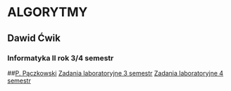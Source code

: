 # ALGORYTMY
## Dawid Ćwik
### Informatyka II rok 3/4 semestr

##[P. Pączkowski](https://inf.ug.edu.pl/~pmp/)
[Zadania laboratoryjne 3 semestr](https://inf.ug.edu.pl/~piotao/?java2016)
[Zadania laboratoryjne 4 semestr](https://inf.ug.edu.pl/~pmp/Z/ASDlabW.html)
